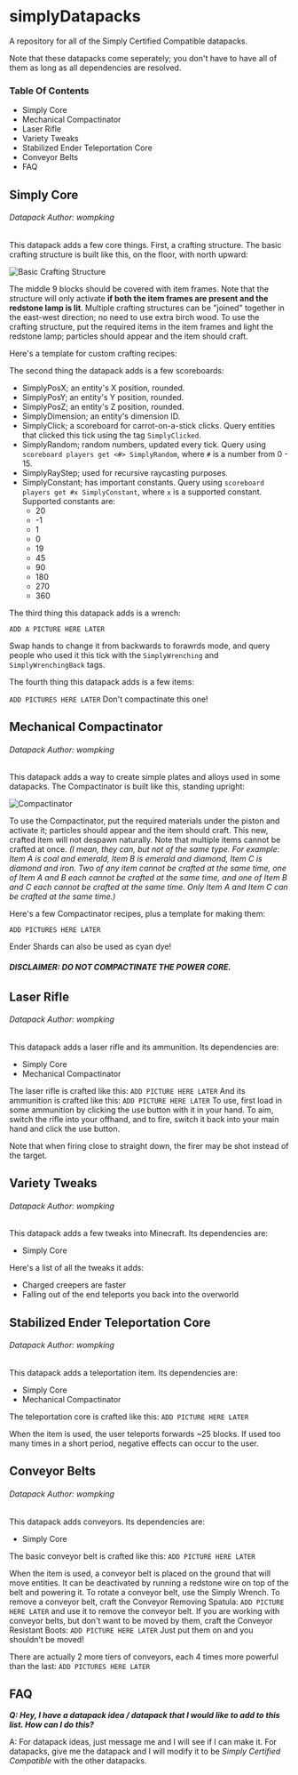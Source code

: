 # simplyDatapacks
A repository for all of the Simply Certified Compatible datapacks.

Note that these datapacks come seperately; you don't have to have all of them as long as all dependencies are resolved.

### Table Of Contents
* Simply Core
* Mechanical Compactinator
* Laser Rifle
* Variety Tweaks
* Stabilized Ender Teleportation Core
* Conveyor Belts
* FAQ


## Simply Core
###### Datapack Author: wompking
This datapack adds a few core things.
First, a crafting structure. The basic crafting structure is built like this, on the floor, with north upward:

![Basic Crafting Structure](https://cdn.discordapp.com/attachments/680681632373407779/680682979546234887/structure.png)

The middle 9 blocks should be covered with item frames. Note that the structure will only activate **if both the item frames are present and the redstone lamp is lit**. Multiple crafting structures can be "joined" together in the east-west direction; no need to use extra birch wood. To use the crafting structure, put the required items in the item frames and light the redstone lamp; particles should appear and the item should craft.

Here's a template for custom crafting recipes:

The second thing the datapack adds is a few scoreboards: 
* SimplyPosX; an entity's X position, rounded.
* SimplyPosY; an entity's Y position, rounded.
* SimplyPosZ; an entity's Z position, rounded.
* SimplyDimension; an entity's dimension ID.
* SimplyClick; a scoreboard for carrot-on-a-stick clicks. Query entities that clicked this tick using the tag `SimplyClicked`.
* SimplyRandom; random numbers, updated every tick. Query using `scoreboard players get <#> SimplyRandom`, where `#` is a number from 0 - 15.
* SimplyRayStep; used for recursive raycasting purposes.
* SimplyConstant; has important constants. Query using `scoreboard players get #x SimplyConstant`, where `x` is a supported constant. Supported constants are:
  * 20
  * -1
  * 1
  * 0
  * 19
  * 45
  * 90
  * 180
  * 270
  * 360
  
The third thing this datapack adds is a wrench:
 
`ADD A PICTURE HERE LATER`

Swap hands to change it from backwards to forawrds mode, and query people who used it this tick with the `SimplyWrenching` and `SimplyWrenchingBack` tags.

The fourth thing this datapack adds is a few items:

`ADD PICTURES HERE LATER`
Don't compactinate this one!

## Mechanical Compactinator
###### Datapack Author: wompking
This datapack adds a way to create simple plates and alloys used in some datapacks. The Compactinator is built like this, standing upright:

![Compactinator](https://cdn.discordapp.com/attachments/680681632373407779/680689259254120465/structurecompress.png)

To use the Compactinator, put the required materials under the piston and activate it; particles should appear and the item should craft. This new, crafted item will not despawn naturally. Note that multiple items cannot be crafted at once. *(I mean, they can, but not of the same type. For example: Item A is coal and emerald, Item B is emerald and diamond, Item C is diamond and iron. Two of any item cannot be crafted at the same time, one of Item A and B each cannot be crafted at the same time, and one of Item B and C each cannot be crafted at the same time. Only Item A and Item C can be crafted at the same time.)*

Here's a few Compactinator recipes, plus a template for making them:

`ADD PICTURES HERE LATER`

Ender Shards can also be used as cyan dye!

###### **DISCLAIMER: DO NOT COMPACTINATE THE POWER CORE.**

## Laser Rifle
###### Datapack Author: wompking
This datapack adds a laser rifle and its ammunition.
Its dependencies are:
* Simply Core
* Mechanical Compactinator

The laser rifle is crafted like this:
`ADD PICTURE HERE LATER`
And its ammunition is crafted like this:
`ADD PICTURE HERE LATER`
To use, first load in some ammunition by clicking the use button with it in your hand. To aim, switch the rifle into your offhand, and to fire, switch it back into your main hand and click the use button.

Note that when firing close to straight down, the firer may be shot instead of the target.

## Variety Tweaks
###### Datapack Author: wompking
This datapack adds a few tweaks into Minecraft.
Its dependencies are:
* Simply Core

Here's a list of all the tweaks it adds:
* Charged creepers are faster
* Falling out of the end teleports you back into the overworld

## Stabilized Ender Teleportation Core
###### Datapack Author: wompking
This datapack adds a teleportation item.
Its dependencies are:
* Simply Core
* Mechanical Compactinator

The teleportation core is crafted like this:
`ADD PICTURE HERE LATER`

When the item is used, the user teleports forwards ~25 blocks.
If used too many times in a short period, negative effects can occur to the user.

## Conveyor Belts
###### Datapack Author: wompking
This datapack adds conveyors.
Its dependencies are:
* Simply Core

The basic conveyor belt is crafted like this:
`ADD PICTURE HERE LATER`

When the item is used, a conveyor belt is placed on the ground that will move entities. It can be deactivated by running a redstone wire on top of the belt and powering it.
To rotate a conveyor belt, use the Simply Wrench. To remove a conveyor belt, craft the Conveyor Removing Spatula:
`ADD PICTURE HERE LATER`
and use it to remove the conveyor belt.
If you are working with conveyor belts, but don't want to be moved by them, craft the Conveyor Resistant Boots:
`ADD PICTURE HERE LATER`
Just put them on and you shouldn't be moved!

There are actually 2 more tiers of conveyors, each 4 times more powerful than the last:
`ADD PICTURES HERE LATER`
## FAQ
***Q: Hey, I have a datapack idea / datapack that I would like to add to this list. How can I do this?***

A: For datapack ideas, just message me and I will see if I can make it. For datapacks, give me the datapack and I will modify it to be *Simply Certified Compatible* with the other datapacks.
